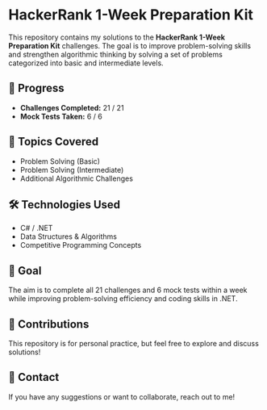 # HackerRank 1-Week Preparation Kit

This repository contains my solutions to the **HackerRank 1-Week Preparation Kit** challenges. The goal is to improve problem-solving skills and strengthen algorithmic thinking by solving a set of problems categorized into basic and intermediate levels.

## 📌 Progress
- **Challenges Completed:** 21 / 21  
- **Mock Tests Taken:** 6 / 6  

## 🚀 Topics Covered
- Problem Solving (Basic)
- Problem Solving (Intermediate)
- Additional Algorithmic Challenges

## 🛠️ Technologies Used
- C# / .NET
- Data Structures & Algorithms
- Competitive Programming Concepts

## 🎯 Goal
The aim is to complete all 21 challenges and 6 mock tests within a week while improving problem-solving efficiency and coding skills in .NET.

## 🤝 Contributions
This repository is for personal practice, but feel free to explore and discuss solutions!

## 📢 Contact
If you have any suggestions or want to collaborate, reach out to me!

